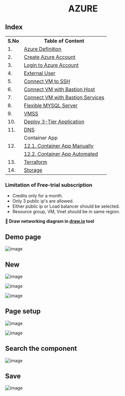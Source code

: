 <div align="center"><h1> AZURE</h1></div>

## Index
<div align="center">
<table style="width:10000%">
  <tr>
    <th>S.No</th>
    <th>Table of Content</th>
  </tr>
  <tr>
    <td>1.</td>
    <td><a href="https://github.com/Sruthi-22012002/DevOps-Azure/blob/main/Azure/azure%20basics.md">Azure Definition</a></td>
  </tr>
  <tr>
    <td>2.</td>
    <td><a href="https://github.com/Sruthi-22012002/DevOps-Azure/blob/main/Azure/azure%20basics.md">Create Azure Account</a></td>
  </tr>
  <tr>
    <td>3.</td>
    <td><a href="https://github.com/Sruthi-22012002/DevOps-Azure/blob/main/Azure/azure%20basics.md">Login to Azure Account</a></td>
  </tr>
  <tr>
    <td>4.</td>
    <td><a href="https://github.com/Sruthi-22012002/DevOps-Azure/blob/main/Azure/azure%20basics.md">External User</a></td>
  </tr>
  <tr>
    <td>5.</td>
    <td><a href="https://github.com/Sruthi-22012002/DevOps-Azure/blob/main/Azure/connect%20VM%20to%20ssh.md">Connect VM to SSH</a></td>
  </tr>
  <tr>
    <td>6.</td>
    <td><a href="https://github.com/Sruthi-22012002/DevOps-Azure/blob/main/Azure/connect%20vm%20with%20bastion.md">Connect VM with Bastion Host</a></td>
  </tr>
  <tr>
    <td>7.</td>
    <td><a href="https://github.com/Sruthi-22012002/DevOps-Azure/blob/main/Azure/connect%20vm%20with%20bastion%20service.md">Connect VM with Bastion Services</a></td>
  </tr>
  <tr>
    <td>8.</td>
    <td><a href="https://github.com/Sruthi-22012002/DevOps-Azure/blob/main/Azure/flexible-mysql-server.md">Flexible MYSQL Server</a></td>
  </tr>
  <tr>
    <td>9.</td>
    <td><a href="https://github.com/Sruthi-22012002/DevOps-Azure/blob/main/Azure/vmss.md">VMSS</a></td>
  </tr>
  <tr>
    <td>10.</td>
    <td><a href="https://github.com/Sruthi-22012002/DevOps-Azure/blob/main/Azure/deploy-3-tier-application.md">Deploy 3-Tier Application</a></td>
  </tr>
  <tr>
    <td>11.</td>
    <td><a href="https://github.com/Sruthi-22012002/DevOps-Azure/blob/main/Azure/DNS.md">DNS</a></td>
  </tr>
  <tr>
    <td rowspan="3">12.</td>
    <td>Container App</td>
  </tr>
  <tr>
    <td><a href="https://github.com/Sruthi-22012002/DevOps-Azure/blob/main/Azure/container-app-manual.md">12.1. Container App Manually</a></td>
  </tr>
  <tr>
    <td><a href="https://github.com/Sruthi-22012002/DevOps-Azure/blob/main/Azure/container-app-automated.md">12.2. Container App Automated</a></td>
  </tr>
   <tr>
    <td>13.</td>
    <td><a href="https://github.com/Sruthi-22012002/DevOps-Azure/blob/main/Azure/terraform.md">Terraform</a></td>
  </tr>
   <tr>
    <td>14.</td>
    <td><a href="https://github.com/Sruthi-22012002/DevOps-Azure/blob/main/Azure/storage.md">Storage</a></td>
  </tr>
</table>
</div>

### Limitation of Free-trial subscription
* Credits only for a month.
* Only 3 public ip's are allowed.
* Either public ip or Load balancer should be selected.
* Resource group, VM, Vnet should be in same region.

<b>📌  Draw networking diagram in [draw.io](https://app.diagrams.net) tool</b>
<h2>Demo page</h2>

![image](https://github.com/user-attachments/assets/ca10bb77-1785-4c0c-9d03-6b488cb0ec21)

## New
![image](https://github.com/user-attachments/assets/41201d88-3852-4cdf-9a76-8bae88356b5a)

![image](https://github.com/user-attachments/assets/38eedb19-9b27-41d4-8e3f-b5bf551c1514)

![image](https://github.com/user-attachments/assets/dbf7baf6-c682-452c-928c-bd9002e4c806)

## Page setup
![image](https://github.com/user-attachments/assets/636e362d-b9cc-4ba9-8d81-0cd5ffddc7d1)

![image](https://github.com/user-attachments/assets/f0bfb9cc-a12a-43b7-a775-35c4631f3120)

## Search the component

![image](https://github.com/user-attachments/assets/06cb33fb-c832-401e-946e-da6385d4cda9)

## Save

![image](https://github.com/user-attachments/assets/b428908c-a1ce-4d50-a6d6-06e609201751)







